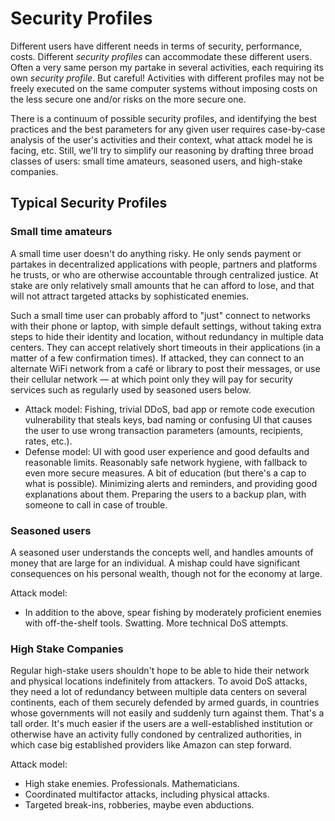 # Security Profiles

Different users have different needs in terms of security, performance, costs.
Different *security profiles* can accommodate these different users.
Often a very same person my partake in several activities, each requiring
its own *security profile*. But careful! Activities with different profiles
may not be freely executed on the same computer systems without imposing
costs on the less secure one and/or risks on the more secure one.

There is a continuum of possible security profiles, and identifying the
best practices and the best parameters for any given user requires
case-by-case analysis of the user's activities and their context,
what attack model he is facing, etc. Still, we'll try to simplify our
reasoning by drafting three broad classes of users: small time amateurs,
seasoned users, and high-stake companies.


## Typical Security Profiles

### Small time amateurs

A small time user doesn't do anything risky. He only sends payment or partakes
in decentralized applications with people, partners and platforms he trusts, or
who are otherwise accountable through centralized justice. At stake are only
relatively small amounts that he can afford to lose, and that will not attract
targeted attacks by sophisticated enemies.

Such a small time user can probably afford to "just" connect to networks with
their phone or laptop, with simple default settings, without taking extra steps
to hide their identity and location, without redundancy in multiple data
centers. They can accept relatively short timeouts in their applications
(in a matter of a few confirmation times). If attacked, they can connect
to an alternate WiFi network from a café or library to post their messages,
or use their cellular network — at which point only they will pay for security
services such as regularly used by seasoned users below.

* Attack model:
  Fishing, trivial DDoS, bad app or remote code execution vulnerability that steals keys,
  bad naming or confusing UI that causes the user to use wrong transaction parameters
  (amounts, recipients, rates, etc.).
* Defense model:
  UI with good user experience and good defaults and reasonable limits.
  Reasonably safe network hygiene, with fallback to even more secure measures.
  A bit of education (but there's a cap to what is possible).
  Minimizing alerts and reminders, and providing good explanations about them.
  Preparing the users to a backup plan, with someone to call in case of trouble.

### Seasoned users

A seasoned user understands the concepts well, and handles amounts of money that
are large for an individual. A mishap could have significant consequences on his personal wealth,
though not for the economy at large.

Attack model:
* In addition to the above, spear fishing by moderately proficient enemies with off-the-shelf tools.
  Swatting. More technical DoS attempts.

### High Stake Companies

Regular high-stake users shouldn't hope to be able to hide their network and
physical locations indefinitely from attackers. To avoid DoS attacks, they need
a lot of redundancy between multiple data centers on several continents, each
of them securely defended by armed guards, in countries whose governments will
not easily and suddenly turn against them. That's a tall order.
It's much easier if the users are a well-established institution or otherwise
have an activity fully condoned by centralized authorities, in which case big
established providers like Amazon can step forward.

Attack model:
* High stake enemies. Professionals. Mathematicians.
* Coordinated multifactor attacks, including physical attacks.
* Targeted break-ins, robberies, maybe even abductions.
